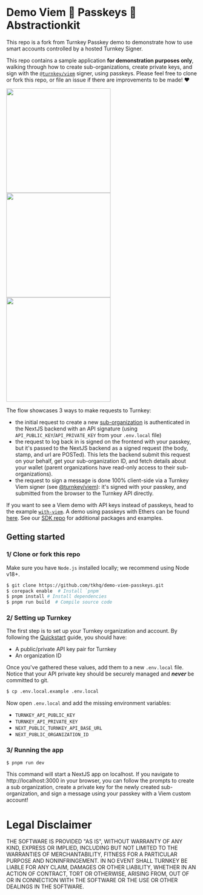 # Demo Viem 🤝 Passkeys 🤝 Abstractionkit

This repo is a fork from Turnkey Passkey demo to demonstrate how to use smart accounts controlled by
a hosted Turnkey Signer.

This repo contains a sample application **for demonstration purposes only**, walking through how to create sub-organizations, create private keys, and sign with the [`@turnkey/viem`](https://github.com/tkhq/sdk/tree/main/packages/viem) signer, using passkeys. Please feel free to clone or fork this repo, or file an issue if there are improvements to be made! ❤️

<img src="./img/home.png" width="275"/><img src="./img/wallet.png" width="275"/><img src="./img/signature.png" width="275"/>

The flow showcases 3 ways to make requests to Turnkey:

- the initial request to create a new [sub-organization](https://docs.turnkey.com/getting-started/sub-organizations) is authenticated in the NextJS backend with an API signature (using `API_PUBLIC_KEY`/`API_PRIVATE_KEY` from your `.env.local` file)
- the request to log back in is signed on the frontend with your passkey, but it's passed to the NextJS backend as a signed request (the body, stamp, and url are POSTed). This lets the backend submit this request on your behalf, get your sub-organization ID, and fetch details about your wallet (parent organizations have read-only access to their sub-organizations).
- the request to sign a message is done 100% client-side via a Turnkey Viem signer (see [@turnkey/viem](https://github.com/tkhq/sdk/tree/main/packages/viem)): it's signed with your passkey, and submitted from the browser to the Turnkey API directly.

If you want to see a Viem demo with API keys instead of passkeys, head to the example [`with-viem`](https://github.com/tkhq/sdk/tree/main/examples/with-viem). A demo using passkeys with Ethers can be found [here](https://github.com/tkhq/demo-ethers-passkeys). See our [SDK repo](https://github.com/tkhq/sdk) for additional packages and examples.

## Getting started

### 1/ Clone or fork this repo

Make sure you have `Node.js` installed locally; we recommend using Node v18+.

```bash
$ git clone https://github.com/tkhq/demo-viem-passkeys.git
$ corepack enable  # Install `pnpm`
$ pnpm install # Install dependencies
$ pnpm run build  # Compile source code
```

### 2/ Setting up Turnkey

The first step is to set up your Turnkey organization and account. By following the [Quickstart](https://docs.turnkey.com/getting-started/quickstart) guide, you should have:

- A public/private API key pair for Turnkey
- An organization ID

Once you've gathered these values, add them to a new `.env.local` file. Notice that your API private key should be securely managed and **_never_** be committed to git.

```bash
$ cp .env.local.example .env.local
```

Now open `.env.local` and add the missing environment variables:

- `TURNKEY_API_PUBLIC_KEY`
- `TURNKEY_API_PRIVATE_KEY`
- `NEXT_PUBLIC_TURNKEY_API_BASE_URL`
- `NEXT_PUBLIC_ORGANIZATION_ID`

### 3/ Running the app

```bash
$ pnpm run dev
```

This command will start a NextJS app on localhost. If you navigate to http://localhost:3000 in your browser, you can follow the prompts to create a sub organization, create a private key for the newly created sub-organization, and sign a message using your passkey with a Viem custom account!

# Legal Disclaimer

THE SOFTWARE IS PROVIDED "AS IS", WITHOUT WARRANTY OF ANY KIND, EXPRESS OR IMPLIED, INCLUDING BUT NOT LIMITED TO THE WARRANTIES OF MERCHANTABILITY, FITNESS FOR A PARTICULAR PURPOSE AND NONINFRINGEMENT. IN NO EVENT SHALL TURNKEY BE LIABLE FOR ANY CLAIM, DAMAGES OR OTHER LIABILITY, WHETHER IN AN ACTION OF CONTRACT, TORT OR OTHERWISE, ARISING FROM, OUT OF OR IN CONNECTION WITH THE SOFTWARE OR THE USE OR OTHER DEALINGS IN THE SOFTWARE.
